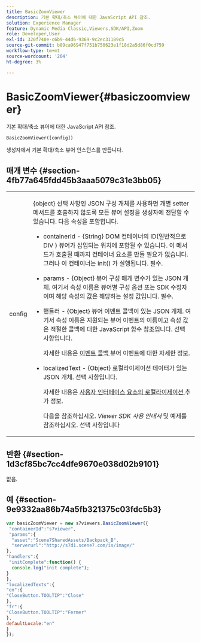```yaml
---
title: BasicZoomViewer
description: 기본 확대/축소 뷰어에 대한 JavaScript API 참조.
solution: Experience Manager
feature: Dynamic Media Classic,Viewers,SDK/API,Zoom
role: Developer,User
exl-id: 320f740e-c6b9-44d6-9369-9c2ec31189c5
source-git-commit: b89ca96947f751b750623e1f18d2a5d86f0cd759
workflow-type: tm+mt
source-wordcount: '204'
ht-degree: 3%

---
```


# BasicZoomViewer{#basiczoomviewer}

기본 확대/축소 뷰어에 대한 JavaScript API 참조.

`BasicZoomViewer([config])`

생성자에서 기본 확대/축소 뷰어 인스턴스를 만듭니다.

## 매개 변수 {#section-4fb77a645fdd45b3aaa5079c31e3bb05}

<table id="table_896DFF34A68A403DB93A6D597461A573"> 
 <tbody> 
  <tr> 
   <td colname="col1"> <p> <span class="codeph"> <span class="varname"> config </span> </span> </p> </td> 
   <td colname="col2"> <p> <span class="codeph"> {object} </span> 선택 사항인 JSON 구성 개체를 사용하면 개별 setter 메서드를 호출하지 않도록 모든 뷰어 설정을 생성자에 전달할 수 있습니다. 다음 속성을 포함합니다. </p> <p> 
     <ul id="ul_789DBD5B72ED4C80B685455B0D59494D"> 
      <li id="li_28FDCB53E4AD4097A51F21B876C18FB1"> <p> <span class="codeph"> containerId </span> - <span class="codeph"> {String} </span> DOM 컨테이너의 ID(일반적으로 <span class="codeph"> DIV </span>) 뷰어가 삽입되는 위치에 포함될 수 있습니다. 이 메서드가 호출될 때까지 컨테이너 요소를 만들 필요가 없습니다. 그러나 이 컨테이너는 <span class="codeph"> init() </span> 가 실행됩니다. 필수. </p> </li> 
      <li id="li_FDE00392DC1544ABBDD75F81EF814EF2"> <p> <span class="codeph"> params </span> - <span class="codeph"> {Object} </span> 뷰어 구성 매개 변수가 있는 JSON 개체. 여기서 속성 이름은 뷰어별 구성 옵션 또는 SDK 수정자 이며 해당 속성의 값은 해당하는 설정 값입니다. 필수. </p> </li> 
      <li id="li_C534D5091CDA4717BCC48E3EBBF09AB8"> <p> <span class="codeph"> 핸들러 </span> - <span class="codeph"> {Object} </span> 뷰어 이벤트 콜백이 있는 JSON 개체. 여기서 속성 이름은 지원되는 뷰어 이벤트의 이름이고 속성 값은 적절한 콜백에 대한 JavaScript 함수 참조입니다. 선택 사항입니다. </p> <p>자세한 내용은 <a href="../../../c-html5-s7-aem-asset-viewers/c-html5-20-basic-zoom-viewer-about/c-html5-20-basic-zoom-viewer-event-callbacks.md#concept-8ba57cf86537401999514e1b221ec734" format="dita" scope="local"> 이벤트 콜백 </a> 뷰어 이벤트에 대한 자세한 정보. </p> </li> 
      <li id="li_528FE03845F847E08F964E38D6AB6E86"> <p> <span class="codeph"> localizedText </span> - <span class="codeph"> {Object} </span> 로컬라이제이션 데이터가 있는 JSON 개체. 선택 사항입니다. </p> <p>자세한 내용은 <a href="../../../c-html5-s7-aem-asset-viewers/c-html5-20-basic-zoom-viewer-about/c-html5-20-basic-zoom-viewer-localization.md#concept-cbfc39344c494eb7b9f6a272cff0cc74" format="dita" scope="local"> 사용자 인터페이스 요소의 로컬라이제이션 </a> 추가 정보. </p> <p> 다음을 참조하십시오. <i>Viewer SDK 사용 안내서</i> 및 예제를 참조하십시오. 선택 사항입니다 </p> </li> 
     </ul> </p> </td> 
  </tr> 
 </tbody> 
</table>

## 반환 {#section-1d3cf85bc7cc4dfe9670e038d02b9101}

없음.

## 예 {#section-9e9332aa86b74a5fb321375c03fdc5b3}

```javascript {.line-numbers}
var basicZoomViewer = new s7viewers.BasicZoomViewer({ 
 "containerId":"s7viewer", 
 "params":{ 
  "asset":"Scene7SharedAssets/Backpack_B", 
  "serverurl":"http://s7d1.scene7.com/is/image/" 
}, 
"handlers":{ 
 "initComplete":function() { 
  console.log("init complete"); 
} 
}, 
"localizedTexts":{ 
"en":{ 
"CloseButton.TOOLTIP":"Close" 
}, 
"fr":{ 
"CloseButton.TOOLTIP":"Fermer" 
}, 
defaultLocale:"en" 
} 
});
```
